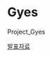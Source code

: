 # Gyes
Project_Gyes

[발표자료](https://drive.google.com/file/d/1Ti_KeA344Bm8w-L31mYseh9qbvJJFY53/view?usp=sharing)
